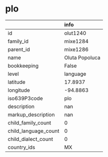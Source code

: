 # plo
|                      | info           |
|:---------------------|:---------------|
| id                   | olut1240       |
| family_id            | mixe1284       |
| parent_id            | mixe1286       |
| name                 | Oluta Popoluca |
| bookkeeping          | False          |
| level                | language       |
| latitude             | 17.8937        |
| longitude            | -94.8863       |
| iso639P3code         | plo            |
| description          | nan            |
| markup_description   | nan            |
| child_family_count   | 0              |
| child_language_count | 0              |
| child_dialect_count  | 0              |
| country_ids          | MX             |